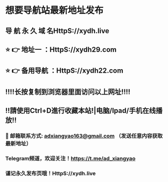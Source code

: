 # 想要导航站最新地址发布 
## 导 航 永 久 域 名HttpS://xydh.live
## ⭐️ 👉 地址一 ：HttpS://xydh29.com
## ⭐️ 👉 备用导航 ：HttpS://xydh22.com
## ‼️‼️长按复制到浏览器里面访问以上网址‼️‼️
## ‼️請使用Ctrl+D進行收藏本站!|电脑/Ipad/手机在线播放‼️
### 📧 邮箱联系方式: adxiangyao163@gmail.com （发送任意内容获取最新地址）
### Telegram频道，欢迎关注！https://t.me/ad_xiangyao
### 谨记永久发布页哦！HttpS://xydh.live
